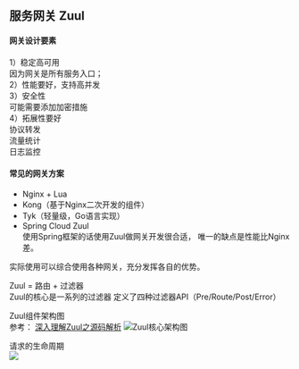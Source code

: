 ## 服务网关 Zuul

#### 网关设计要素
1）稳定高可用  
    因为网关是所有服务入口；  
2）性能要好，支持高并发  
3）安全性  
    可能需要添加加密措施  
4）拓展性要好  
    协议转发  
    流量统计  
    日志监控    

#### 常见的网关方案
+ Nginx + Lua
+ Kong（基于Nginx二次开发的组件）
+ Tyk（轻量级，Go语言实现）
+ Spring Cloud Zuul  
    使用Spring框架的话使用Zuul做网关开发很合适，
    唯一的缺点是性能比Nginx差。

实际使用可以综合使用各种网关，充分发挥各自的优势。

Zuul = 路由 + 过滤器  
Zuul的核心是一系列的过滤器
定义了四种过滤器API（Pre/Route/Post/Error）

Zuul组件架构图  
参考：
[深入理解Zuul之源码解析](https://blog.csdn.net/forezp/article/details/76211680)
![Zuul核心架构图](https://img-blog.csdnimg.cn/20181222164555235)

请求的生命周期  
![](https://images2015.cnblogs.com/blog/1099841/201706/1099841-20170630111344414-1260445909.png)


